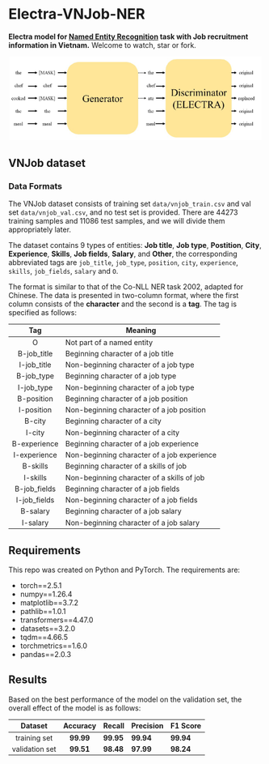 # Electra-VNJob-NER

**Electra model for [Named Entity Recognition](https://en.wikipedia.org/wiki/Named-entity_recognition) task with Job recruitment information in Vietnam.**
Welcome to watch, star or fork.

<div align=center><img src="./imgs/model.png" width="500px"></div>

## VNJob dataset

### Data Formats

The VNJob dataset consists of training set `data/vnjob_train.csv` and val set `data/vnjob_val.csv`, and no test set is provided. There are 44273 training samples and 11086 test samples, and we will divide them appropriately later.

The dataset contains 9 types of entities: **Job title**, **Job type**, **Postition**, **City**, **Experience**, **Skills**, **Job fields**, **Salary**, and **Other**, the corresponding abbreviated tags are `job_title`, `job_type`, `position`, `city`, `experience`, `skills`, `job_fields`, `salary` and `O`.

The format is similar to that of the Co-NLL NER task 2002, adapted for Chinese. The data is presented in two-column format, where the first column consists of the **character** and the second is a **tag**. The tag is specified as follows:

|     Tag      | Meaning                                     |
| :----------: | ------------------------------------------- |
|      O       | Not part of a named entity                  |
| B-job_title  | Beginning character of a job title          |
| I-job_title  | Non-beginning character of a job type       |
|  B-job_type  | Beginning character of a job type           |
|  I-job_type  | Non-beginning character of a job type       |
|  B-position  | Beginning character of a job position       |
|  I-position  | Non-beginning character of a job position   |
|    B-city    | Beginning character of a city               |
|    I-city    | Non-beginning character of a city           |
| B-experience | Beginning character of a job experience     |
| I-experience | Non-beginning character of a job experience |
|   B-skills   | Beginning character of a skills of job      |
|   I-skills   | Non-beginning character of a skills of job  |
| B-job_fields | Beginning character of a job fields         |
| I-job_fields | Non-beginning character of a job fields     |
|   B-salary   | Beginning character of a job salary         |
|   I-salary   | Non-beginning character of a job salary     |

## Requirements

This repo was created on Python and PyTorch. The requirements are:

- torch==2.5.1
- numpy==1.26.4
- matplotlib==3.7.2
- pathlib==1.0.1
- transformers==4.47.0
- datasets==3.2.0
- tqdm==4.66.5
- torchmetrics==1.6.0
- pandas==2.0.3

## Results

Based on the best performance of the model on the validation set, the overall effect of the model is as follows:

|    Dataset     | Accuracy  | Recall    | Precision | F1 Score  |
| :------------: | :-------: | --------- | --------- | --------- |
|  training set  | **99.99** | **99.95** | **99.94** | **99.94** |
| validation set | **99.51** | **98.48** | **97.99** | **98.24** |

